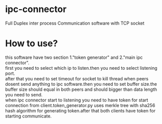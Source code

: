 # ipc-connector
 Full Duplex inter process Communication software with TCP socket
 
# How to use?
this software have two section 1."token generator" and 2."main ipc connector".<br/>first you need to select which ip to listen.then you need to select listening port.<br/>after that you need to set timeout for socket to kill thread when peers dosent send anything to ipc software.then you need to set buffer size.the buffer size should equal in both peers and should bigger than data length you need to send.<br/> when ipc connector start to listening you need to have token for start connection from client.token_generator.py uses merkle tree with sha256 hash algorithm for generating token.after that both clients have token for starting communicate.


